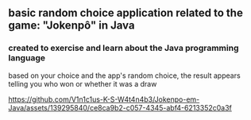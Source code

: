## basic random choice application related to the game: "Jokenpô" in Java


### created to exercise and learn about the Java programming language


based on your choice and the app's random choice, the result appears telling you who won or whether it was a draw


https://github.com/V1n1c1us-K-S-W4t4n4b3/Jokenpo-em-Java/assets/139295840/ce8ca9b2-c057-4345-abf4-6213352c0a3f
